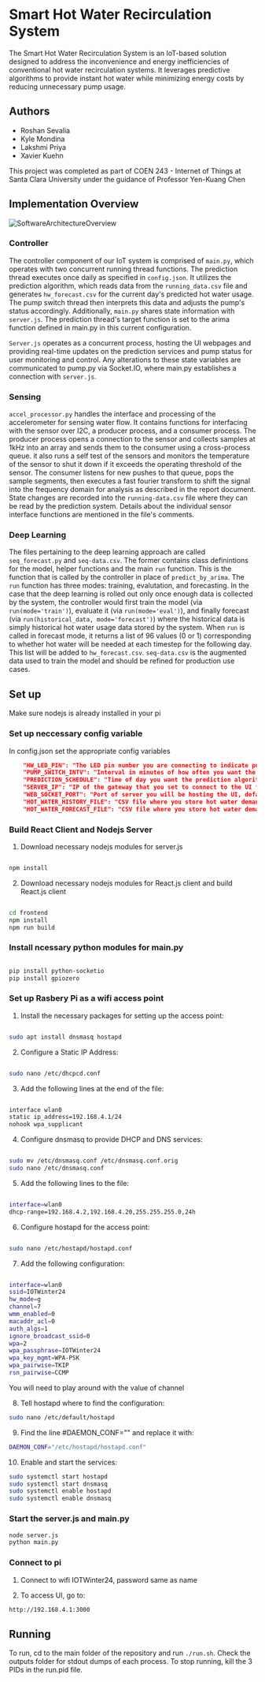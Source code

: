# Smart Hot Water Recirculation System

The Smart Hot Water Recirculation System is an IoT-based solution designed to address the inconvenience and energy inefficiencies of conventional hot water recirculation systems. It leverages predictive algorithms to provide instant hot water while minimizing energy costs by reducing unnecessary pump usage.

## Authors
- Roshan Sevalia
- Kyle Mondina
- Lakshmi Priya
- Xavier Kuehn

This project was completed as part of COEN 243 - Internet of Things at Santa Clara University under the guidance of Professor Yen-Kuang Chen
## Implementation Overview
   ![SoftwareArchitectureOverview](/SoftwareArchitectureOverview.PNG)

### Controller
The controller component of our IoT system is comprised of `main.py`, which operates with two concurrent running thread functions. The prediction thread executes once daily as specified in `config.json`. It utilizes the prediction algorithm, which reads data from the `running_data.csv` file and generates `hw_forecast.csv` for the current day's predicted hot water usage. The pump switch thread then interprets this data and adjusts the pump's status accordingly. Additionally, `main.py` shares state information with `server.js`. The prediction thread's target function is set to the arima function defined in main.py in this current configuration. 

`Server.js` operates as a concurrent process, hosting the UI webpages and providing real-time updates on the prediction services and pump status for user monitoring and control. Any alterations to these state variables are communicated to pump.py via Socket.IO, where main.py establishes a connection with `server.js`.

### Sensing
`accel_processor.py` handles the interface and processing of the accelerometer for sensing water flow. It contains functions for interfacing with the sensor over I2C, a producer process, and a consumer process. The producer process opens a connection to the sensor and collects samples at 1kHz into an array and sends them to the consumer using a cross-process queue. it also runs a self test of the sensors and monitors the temperature of the sensor to shut it down if it exceeds the operating threshold of the sensor. The consumer listens for new pushes to that queue, pops the sample segments, then executes a fast fourier transform to shift the signal into the frequency domain for analysis as described in the report document. State changes are recorded into the `running-data.csv` file where they can be read by the prediction system. Details about the individual sensor interface functions are mentioned in the file's comments.

### Deep Learning
The files pertaining to the deep learning approach are called `seq_forecast.py` and `seq-data.csv`. The former contains class definintions for the model, helper functions and the main `run` function. This is the function that is called by the controller in place of `predict_by_arima`. The `run` function has three modes: training, evalutation, and forecasting. In the case that the deep learning is rolled out only once enough data is collected by the system, the controller would first train the model (via `run(mode='train')`), evaluate it (via `run(mode='eval')`), and finally forecast (via `run(historical_data, mode='forecast')`) where the historical data is simply historical hot water usage data stored by the system. When `run` is called in forecast mode, it returns a list of 96 values (0 or 1) corresponding to whether hot water will be needed at each timestep for the following day. This list will be added to `hw_forecast.csv`. `seq-data.csv` is the augmented data used to train the model and should be refined for production use cases.

## Set up

Make sure nodejs is already installed in your pi

### Set up neccessary config variable

In config.json set the appropriate config variables

```json
	"HW_LED_PIN": "The LED pin number you are connecting to indicate pump status"
	"PUMP_SWITCH_INTV": "Interval in minutes of how often you want the pi to check if hot water is needed"
	"PREDICTION_SCHEDULE": "Time of day you want the prediction algorithm to run"
	"SERVER_IP": "IP of the gateway that you set to connect to the UI frontend, default should be 192.168.4.1"
	"WEB_SOCKET_PORT": "Port of server you will be hosting the UI, default is 3000"
	"HOT_WATER_HISTORY_FILE": "CSV file where you store hot water demand history",
	"HOT_WATER_FORECAST_FILE": "CSV file where you store hot water demand forecast"
```

### Build React Client and Nodejs Server

1. Download necessary nodejs modules for server.js

```bash

npm install
```

2. Download necessary nodejs modules for React.js client and build React.js client

```bash

cd frontend
npm install
npm run build
```

### Install ncessary python modules for main.py

```bash

pip install python-socketio
pip install gpiozero
```

### Set up Rasbery Pi as a wifi access point

1. Install the necessary packages for setting up the access point:

```bash

sudo apt install dnsmasq hostapd

```

2. Configure a Static IP Address:
```bash

sudo nano /etc/dhcpcd.conf
```

3. Add the following lines at the end of the file:
```bash

interface wlan0
static ip_address=192.168.4.1/24
nohook wpa_supplicant
```
4. Configure dnsmasq to provide DHCP and DNS services:

```bash

sudo mv /etc/dnsmasq.conf /etc/dnsmasq.conf.orig
sudo nano /etc/dnsmasq.conf
```

5. Add the following lines to the file:

```bash

interface=wlan0
dhcp-range=192.168.4.2,192.168.4.20,255.255.255.0,24h
```

6. Configure hostapd for the access point:

```bash

sudo nano /etc/hostapd/hostapd.conf
```

7. Add the following configuration:

```bash

interface=wlan0
ssid=IOTWinter24
hw_mode=g
channel=7
wmm_enabled=0
macaddr_acl=0
auth_algs=1
ignore_broadcast_ssid=0
wpa=2
wpa_passphrase=IOTWinter24
wpa_key_mgmt=WPA-PSK
wpa_pairwise=TKIP
rsn_pairwise=CCMP
```
You will need to play around with the value of channel

8. Tell hostapd where to find the configuration:
```bash
sudo nano /etc/default/hostapd
```

9. Find the line #DAEMON_CONF="" and replace it with:
```bash
DAEMON_CONF="/etc/hostapd/hostapd.conf"
```

10. Enable and start the services:
```bash
sudo systemctl start hostapd
sudo systemctl start dnsmasq
sudo systemctl enable hostapd
sudo systemctl enable dnsmasq
```

### Start the server.js and main.py
```bash
node server.js
python main.py
```


### Connect to pi
1. Connect to wifi IOTWinter24, password same as name

2. To access UI, go to:
```bash
http://192.168.4.1:3000
```

## Running
To run, cd to the main folder of the repository and run `./run.sh`. Check the outputs folder for stdout dumps of each process. To stop running, kill the 3 PIDs in the run.pid file.
